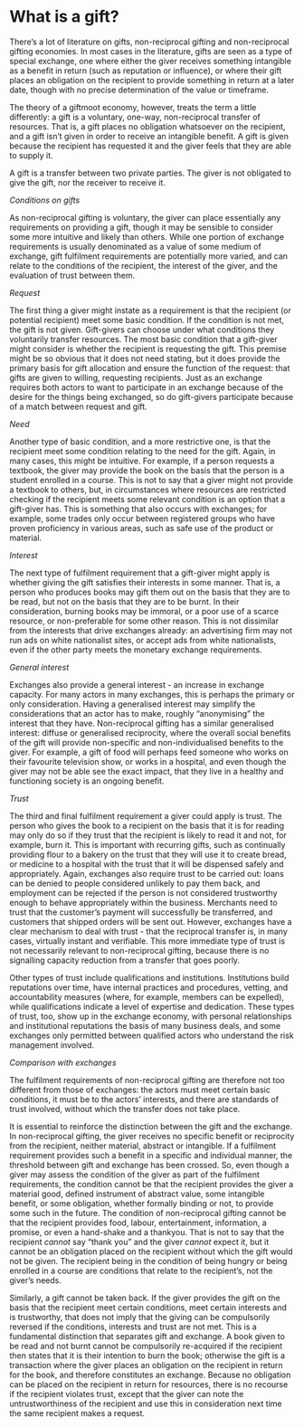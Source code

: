 # What is a gift?

There’s a lot of literature on gifts, non-reciprocal gifting and non-reciprocal gifting economies.  In most cases in the literature, gifts are seen as a type of special exchange, one where either the giver receives something intangible as a benefit in return (such as reputation or influence), or where their gift places an obligation on the recipient to provide something in return at a later date, though with no precise determination of the value or timeframe.

The theory of a giftmoot economy, however, treats the term a little differently: a gift is a voluntary, one-way, non-reciprocal transfer of resources.  That is, a gift places no obligation whatsoever on the recipient, and a gift isn’t given in order to receive an intangible benefit.  A gift is given because the recipient has requested it and the giver feels that they are able to supply it.

A gift is a transfer between two private parties.  The giver is not obligated to give the gift, nor the receiver to receive it.

*Conditions on gifts*

As non-reciprocal gifting is voluntary, the giver can place essentially any requirements on providing a gift, though it may be sensible to consider some more intuitive and likely than others.  While one portion of exchange requirements is usually denominated as a value of some medium of exchange, gift fulfilment requirements are potentially more varied, and can relate to the conditions of the recipient, the interest of the giver, and the evaluation of trust between them.

*Request*

The first thing a giver might instate as a requirement is that the recipient (or potential recipient) meet some basic condition.  If the condition is not met, the gift is not given.  Gift-givers can choose under what conditions they voluntarily transfer resources.  The most basic condition that a gift-giver might consider is whether the recipient is requesting the gift.  This premise might be so obvious that it does not need stating, but it does provide the primary basis for gift allocation and ensure the function of the request: that gifts are given to willing, requesting recipients.  Just as an exchange requires both actors to want to participate in an exchange because of the desire for the things being exchanged, so do gift-givers participate because of a match between request and gift.

*Need*

Another type of basic condition, and a more restrictive one, is that the recipient meet some condition relating to the need for the gift.  Again, in many cases, this might be intuitive.  For example, if a person requests a textbook, the giver may provide the book on the basis that the person is a student enrolled in a course.  This is not to say that a giver might not provide a textbook to others, but, in circumstances where resources are restricted checking if the recipient meets some relevant condition is an option that a gift-giver has.  This is something that also occurs with exchanges; for example, some trades only occur between registered groups who have proven proficiency in various areas, such as safe use of the product or material.

*Interest*

The next type of fulfilment requirement that a gift-giver might apply is whether giving the gift satisfies their interests in some manner.  That is, a person who produces books may gift them out on the basis that they are to be read, but not on the basis that they are to be burnt.  In their consideration, burning books may be immoral, or a poor use of a scarce resource, or non-preferable for some other reason.  This is not dissimilar from the interests that drive exchanges already: an advertising firm may not run ads on white nationalist sites, or accept ads from white nationalists, even if the other party meets the monetary exchange requirements.

*General interest*

Exchanges also provide a general interest - an increase in exchange capacity. For many actors in many exchanges, this is perhaps the primary or only consideration.  Having a generalised interest may simplify the considerations that an actor has to make, roughly “anonymising” the interest that they have.  Non-reciprocal gifting has a similar generalised interest: diffuse or generalised reciprocity, where the overall social benefits of the gift will provide non-specific and non-individualised benefits to the giver.  For example, a gift of food will perhaps feed someone who works on their favourite television show, or works in a hospital, and even though the giver may not be able see the exact impact, that they live in a healthy and functioning society is an ongoing benefit.

*Trust*

The third and final fulfilment requirement a giver could apply is trust.  The person who gives the book to a recipient on the basis that it is for reading may only do so if they trust that the recipient is likely to read it and not, for example, burn it.  This is important with recurring gifts, such as continually providing flour to a bakery on the trust that they will use it to create bread, or medicine to a hospital with the trust that it will be dispensed safely and appropriately.  Again, exchanges also require trust to be carried out: loans can be denied to people considered unlikely to pay them back, and employment can be rejected if the person is not considered trustworthy enough to behave appropriately within the business.  Merchants need to trust that the customer’s payment will successfully be transferred, and customers that shipped orders will be sent out.  However, exchanges have a clear mechanism to deal with trust - that the reciprocal transfer is, in many cases, virtually instant and verifiable.  This more immediate type of trust is not necessarily relevant to non-reciprocal gifting, because there is no signalling capacity reduction from a transfer that goes poorly.

Other types of trust include qualifications and institutions.  Institutions build reputations over time, have internal practices and procedures, vetting, and accountability measures (where, for example, members can be expelled), while qualifications indicate a level of expertise and dedication.  These types of trust, too, show up in the exchange economy, with personal relationships and institutional reputations the basis of many business deals, and some exchanges only permitted between qualified actors who understand the risk management involved.

*Comparison with exchanges*

The fulfilment requirements of non-reciprocal gifting are therefore not too different from those of exchanges: the actors must meet certain basic conditions, it must be to the actors’ interests, and there are standards of trust involved, without which the transfer does not take place.

It is essential to reinforce the distinction between the gift and the exchange.  In non-reciprocal gifting, the giver receives no specific benefit or reciprocity from the recipient, neither material, abstract or intangible.  If a fulfilment requirement provides such a benefit in a specific and individual manner, the threshold between gift and exchange has been crossed.  So, even though a giver may assess the condition of the giver as part of the fulfilment requirements, the condition cannot be that the recipient provides the giver a material good, defined instrument of abstract value, some intangible benefit, or some obligation, whether formally binding or not, to provide some such in the future.  The condition of non-reciprocal gifting cannot be that the recipient provides food, labour, entertainment, information, a promise, or even a hand-shake and a thankyou.  That is not to say that the recipient *cannot* say “thank you” and the giver *cannot* expect it, but it cannot be an obligation placed on the recipient without which the gift would not be given.  The recipient being in the condition of being hungry or being enrolled in a course are conditions that relate to the recipient’s, not the giver’s needs.

Similarly, a gift cannot be taken back.  If the giver provides the gift on the basis that the recipient meet certain conditions, meet certain interests and is trustworthy, that does not imply that the giving can be compulsorily reversed if the conditions, interests and trust are not met.  This is a fundamental distinction that separates gift and exchange.  A book given to be read and not burnt cannot be compulsorily re-acquired if the recipient then states that it is their intention to burn the book; otherwise the gift is a transaction where the giver places an obligation on the recipient in return for the book, and therefore constitutes an exchange.  Because no obligation can be placed on the recipient in return for resources, there is no recourse if the recipient violates trust, except that the giver can note the untrustworthiness of the recipient and use this in consideration next time the same recipient makes a request.